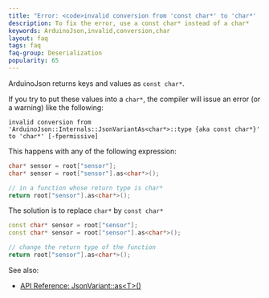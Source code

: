 ```yaml
---
title: "Error: <code>invalid conversion from 'const char*' to 'char*' [-fpermissive]</code>"
description: To fix the error, use a const char* instead of a char*
keywords: ArduinoJson,invalid,conversion,char
layout: faq
tags: faq
faq-group: Deserialization
popularity: 65
---
```


ArduinoJson returns keys and values as `const char*`.

If you try to put these values into a `char*`, the compiler will issue an error (or a warning) like the following:

```
invalid conversion from 'ArduinoJson::Internals::JsonVariantAs<char*>::type {aka const char*}' to 'char*' [-fpermissive]
```

This happens with any of the following expression:

```c++
char* sensor = root["sensor"];
char* sensor = root["sensor"].as<char*>();

// in a function whose return type is char*
return root["sensor"].as<char*>();
```

The solution is to replace `char*` by `const char*`

```c++
const char* sensor = root["sensor"];
const char* sensor = root["sensor"].as<char*>();

// change the return type of the function
return root["sensor"].as<char*>();
```

See also:

* [API Reference: JsonVariant::as&lt;T&gt;()]({{site.baseurl}}/api/jsonvariant/as/)